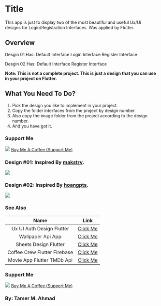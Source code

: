 # Title

This app is just to display two of the most beautiful and useful Ux/Ui designs for Login/Registration Interfaces. Was applied by Flutter.

## Overview

Desgin 01 Has:
Default Interface
Login Interface
Register Interface

Desgin 02 Has:
Default Interface
Register Interface

**Note: This is not a complete project. This is just a design that you can use in your project on Flutter.**

## What You Need To Do?

1. Pick the design you like to implement in your project.
2. Copy the folder interfaces from the project by design number.
3. Also copy the image folder from the project according to the design number.
4. And you have got it.

### Support Me
![](https://user-images.githubusercontent.com/38374139/82101919-8c787280-9716-11ea-88fb-2dfe98eafb3c.png)
[Buy Me A Coffee (Support Me)](https://www.patreon.com/tamerayesh)

### Design #01: Inspired By [makstrv](https://www.123rf.com/photo_122467498_stock-vector-ui-ux-mobile-application-interface-design-authorization-and-registration-pages-.html?utm_source=shareasale&utm_medium=affiliate&utm_campaign=828292_1195097&sscid=71k4_6w1zo).
<img src="https://user-images.githubusercontent.com/38374139/87075543-2ea16c00-c229-11ea-8104-cd42b34b79a4.png">

### Design #02: Inspired By [hoangpts](https://www.uplabs.com/posts/login-signup-mobile-interface-concept).
<img src="https://user-images.githubusercontent.com/38374139/87075552-3103c600-c229-11ea-955b-4d36174fe4b3.png">

### See Also

| Name | Link |
| :---: | :---: | 
| Ux UI Auth Design Flutter | [Click Me](https://github.com/TamerAyesh/auth_ui_flutter) |
| Wallpaper Api App | [Click Me](https://github.com/TamerAyesh/TimoWallpaperApi) |
| Sheets Design Flutter | [Click Me](https://github.com/TamerAyesh/Sheets_Design_Flutter) |
| Coffee Crew Flutter Firebase | [Click Me](https://github.com/TamerAyesh/Coffee_Crew_flutter_firebase) |
| Movie App Flutter TMDb Api| [Click Me](https://github.com/TamerAyesh/Movie_App_Flutter_TMDb) |


### Support Me
![](https://user-images.githubusercontent.com/38374139/82101919-8c787280-9716-11ea-88fb-2dfe98eafb3c.png)
[Buy Me A Coffee (Support Me)](https://www.patreon.com/tamerayesh)

### By: Tamer M. Ahmad
